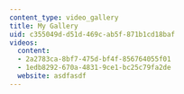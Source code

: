 ```yaml
---
content_type: video_gallery
title: My Gallery
uid: c355049d-d51d-469c-ab5f-871b1cd18baf
videos:
  content:
  - 2a2783ca-8bf7-475d-bf4f-856764055f01
  - 1edb8292-670a-4831-9ce1-bc25c79fa2de
  website: asdfasdf
---
```

